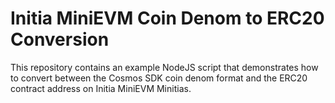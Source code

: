 # Initia MiniEVM  Coin Denom to ERC20 Conversion

This repository contains an example NodeJS script that demonstrates how to convert between the Cosmos SDK coin denom format and the ERC20 contract address on Initia MiniEVM Minitias.
